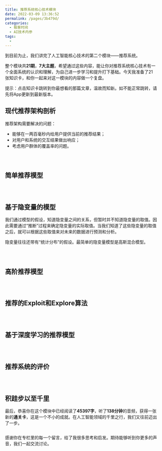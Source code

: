 ```yaml
---
title: 推荐系统核心技术模块
date: 2022-03-09 13:36:52
permalink: /pages/3b479d/
categories:
  - 极客时间
  - AI技术内参
tags:
  - 
---
```

<p>到目前为止，我们讲完了人工智能核心技术的第二个模块——<span class="orange">推荐系统</span>。</p>
<p>整个模块共<strong><span class="orange">21</span>期</strong>，<strong><span class="orange">7</span>大主题</strong>，希望通过这些内容，能让你对推荐系统核心技术有一个全面系统的认识和理解，为自己进一步学习和提升打下基础。今天我准备了21张知识卡，和你一起来对这一模块的内容做一个复盘。</p>
<p><span class="reference">提示：点击知识卡跳转到你最想看的那篇文章，温故而知新。如不能正常跳转，请先将App更新到最新版本。</span></p>
<h2>现代推荐架构剖析</h2>
<p>推荐架构需要解决的问题：</p>
<ul>
<li>能够在一两百毫秒内给用户提供当前的推荐结果；</li>
<li>对用户和系统的交互结果做出响应；</li>
<li>考虑用户群体的覆盖率的问题。</li>
</ul>
<p><a href="https://time.geekbang.org/column/article/5434"><img src="https://static001.geekbang.org/resource/image/e0/c1/e02b1934236066a97ae36aef92c3bdc1.png" alt="" /></a></p>
<p><a href="https://time.geekbang.org/column/article/5519"><img src="https://static001.geekbang.org/resource/image/80/a7/807324f8294f096b4a65ae70186286a7.png" alt="" /></a></p>
<p><a href="https://time.geekbang.org/column/article/5571"><img src="https://static001.geekbang.org/resource/image/3e/ce/3e34f33d9a47d4038806f0c8bd701fce.png" alt="" /></a></p>
<h2>简单推荐模型</h2>
<p><a href="https://time.geekbang.org/column/article/4090"><img src="https://static001.geekbang.org/resource/image/37/2e/374e49076df0afa906a16e9f1a358b2e.png" alt="" /></a></p>
<p><a href="https://time.geekbang.org/column/article/4212"><img src="https://static001.geekbang.org/resource/image/98/86/98450431d48596f62cc1c60d3ee46c86.png" alt="" /></a></p>
<p><a href="https://time.geekbang.org/column/article/4278"><img src="https://static001.geekbang.org/resource/image/1b/e0/1b653031c07f82369df5d908d0f283e0.png" alt="" /></a></p>
<h2>基于隐变量的模型</h2>
<p>我们通过模型的假设，知道隐变量之间的关系，但暂时并不知道隐变量的取值。因此需要通过“推断”过程来确定隐变量的实际取值。当我们知道了这些隐变量的取值之后，就可以根据这些取值来对未来的数据进行预测和分析。</p>
<p>隐变量往往还带有“统计分布”的假设。最简单的隐变量模型是高斯混合模型。</p>
<!-- [[[read_end]]] -->
<p><a href="https://time.geekbang.org/column/article/4421"><img src="https://static001.geekbang.org/resource/image/56/24/569b83b19411ec553caab72f0345ea24.png" alt="" /></a></p>
<p><a href="https://time.geekbang.org/column/article/4484"><img src="https://static001.geekbang.org/resource/image/d2/20/d2a7fe56f96a98d3d5273eb6bdb81a20.png" alt="" /></a></p>
<p><a href="https://time.geekbang.org/column/article/4569"><img src="https://static001.geekbang.org/resource/image/5f/a3/5fb61d3a9985ad47cf788b1e8e9527a3.png" alt="" /></a></p>
<h2>高阶推荐模型</h2>
<p><a href="https://time.geekbang.org/column/article/4680"><img src="https://static001.geekbang.org/resource/image/d5/d4/d533bf563525a8fc26bdb961f77e29d4.png" alt="" /></a></p>
<p><a href="https://time.geekbang.org/column/article/4764"><img src="https://static001.geekbang.org/resource/image/90/86/90272a06f9d37b463bbe82ff8d857986.png" alt="" /></a></p>
<p><a href="https://time.geekbang.org/column/article/4784"><img src="https://static001.geekbang.org/resource/image/9f/0d/9fedf4ca01b38e5b3ca3e0f7c0e6e60d.png" alt="" /></a></p>
<h2>推荐的Exploit和Explore算法</h2>
<p><a href="https://time.geekbang.org/column/article/4881"><img src="https://static001.geekbang.org/resource/image/22/e0/2250834bcf534dc767c780b8a891cae0.png" alt="" /></a></p>
<p><a href="https://time.geekbang.org/column/article/4903"><img src="https://static001.geekbang.org/resource/image/27/6c/27273671a15d93715327d8a20845e06c.png" alt="" /></a></p>
<p><a href="https://time.geekbang.org/column/article/4915"><img src="https://static001.geekbang.org/resource/image/c2/c7/c288afc7d0e523ca292b9ba99b565ec7.png" alt="" /></a></p>
<h2>基于深度学习的推荐模型</h2>
<p><a href="https://time.geekbang.org/column/article/5624"><img src="https://static001.geekbang.org/resource/image/ef/83/ef58f8151d6e56e3b21fcc0405d24683.png" alt="" /></a></p>
<p><a href="https://time.geekbang.org/column/article/5646"><img src="https://static001.geekbang.org/resource/image/33/45/3348cdce4fe739403ff5b35fbc9da345.png" alt="" /></a></p>
<p><a href="https://time.geekbang.org/column/article/5709"><img src="https://static001.geekbang.org/resource/image/cc/51/cc0b8806fa5afd1cb7d4c36b25586951.png" alt="" /></a></p>
<h2>推荐系统的评价</h2>
<p><a href="https://time.geekbang.org/column/article/5075"><img src="https://static001.geekbang.org/resource/image/f2/76/f24271c6d95c4281e8ee67c79a46ec76.png" alt="" /></a></p>
<p><a href="https://time.geekbang.org/column/article/5117"><img src="https://static001.geekbang.org/resource/image/9e/08/9e1d29327ee87f7e45950aafcdcbc908.png" alt="" /></a></p>
<p><a href="https://time.geekbang.org/column/article/5221"><img src="https://static001.geekbang.org/resource/image/f6/58/f6cf7cb2162520ccd2fb3f092cb37158.png" alt="" /></a></p>
<h2>积跬步以至千里</h2>
<p>最后，恭喜你在这个模块中已经阅读了<strong>45397字</strong>，听了<strong>138分钟</strong>的音频，获得一张新的<strong>通关卡</strong>，这是一个不小的成就。在人工智能领域的千里之行，我们又往前迈出了一步。</p>
<p><img src="https://static001.geekbang.org/resource/image/68/09/68086c922fbc5bd91dafc37811aef009.png" alt="" /></p>
<p>感谢你在专栏里的每一个留言，给了我很多思考和启发。期待能够听到你更多的声音，我们一起交流讨论。</p>
<p></p>
